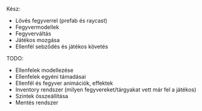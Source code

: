 Kész: 
 - Lövés fegyverrel (prefab és raycast)
 - Fegyvermodellek
 - Fegyverváltás
 - Játékos mozgása
 - Ellenfél sebződés és játékos követés

TODO: 
 - Ellenfelek modellezése
 - Ellenfelek egyéni támadásai
 - Ellenfél és fegyver animációk, effektek
 - Inventory rendszer (milyen fegyvereket/tárgyakat vett már fel a játékos)
 - Szintek összeállítása
 - Mentés rendszer